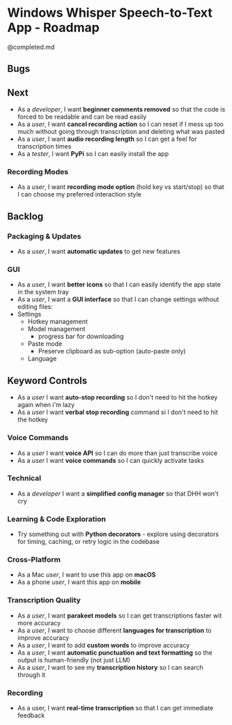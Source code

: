 # Windows Whisper Speech-to-Text App - Roadmap
@completed.md

## Bugs

## Next
- As a *developer*, I want **beginner comments removed** so that the code is forced to be readable and can be read easily
- As a *user*, I want **cancel recording action** so I can reset if I mess up too much without going through transcription and deleting what was pasted
- As a *user*, I want **audio recording length** so I can get a feel for transcription times
- As a *tester*, I want **PyPi** so I can easily install the app

### Recording Modes
- As a *user*, I want **recording mode option** (hold key vs start/stop) so that I can choose my preferred interaction style

## Backlog

### Packaging & Updates
- As a *user*, I want **automatic updates** to get new features

### GUI
- As a *user*, I want **better icons** so that I can easily identify the app state in the system tray
- As a *user*, I want a **GUI interface** so that I can change settings without editing files:
- Settings
    - Hotkey management
    - Model management
        - progress bar for downloading
    - Paste mode
        - Preserve clipboard as sub-option (auto-paste only)
    - Language

## Keyword Controls
- As a *user* I want **auto-stop recording** so I don't need to hit the hotkey again when i'm lazy
- As a *user* I want **verbal stop recording** command si I don't need to hit the hotkey

### Voice Commands
- As a *user* I want **voice API** so I can do more than just transcribe voice
- As a *user* I want **voice commands** so I can quickly activate tasks

### Technical
- As a *developer* I want a **simplified config manager** so that DHH won't cry

### Learning & Code Exploration
- Try something out with **Python decorators** - explore using decorators for timing, caching, or retry logic in the codebase

### Cross-Platform
- As a Mac *user*, I want to use this app on **macOS**
- As a phone *user*, I want this app on **mobile**

### Transcription Quality
- As a *user*, I want **parakeet models** so I can get transcriptions faster wit more accuracy
- As a *user*, I want to choose different **languages for transcription** to improve accuracy
- As a *user*, I want to add **custom words** to improve accuracy
- As a *user*, I want **automatic punctuation and text formatting** so the output is human-friendly (not just LLM)
- As a *user*, I want to see my **transcription history** so I can search through it

### Recording
- As a user, I want **real-time transcription** so that I can get immediate feedback